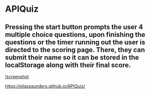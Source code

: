 # APIQuiz

## Pressing the start button prompts the user 4 multiple choice questions, upon finishing the questions or the timer running out the user is directed to the scoring page. There, they can submit their name so it can be stored in the localStorage along with their final score. 

[!screenshot](./Capture.PNG)

https://eliassaunders.github.io/APIQuiz/
